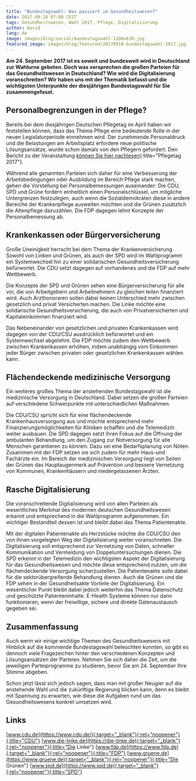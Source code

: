 ```yaml
---
title: "Bundestagswahl: Was passiert im Gesundheitswesen?"
date: 2017-09-18 07:00 CEST
tags: Gesundheitswesen, Wahl 2017, Pflege, Digitalisierung
author: David
lang: de
image: images/blog/social/bundestagswahl-1200x630.jpg
featured_image: images/blog/featured/20170918-bundestagswahl-2017.jpg
---
```

**Am 24. September 2017 ist es soweit und bundesweit wird in Deutschland zur Wahlurne gebeten. Doch was versprechen die großen Parteien für das Gesundheitswesen in Deutschland? Wie wird die Digitalisierung voranschreiten?  Wir haben uns mit der Thematik befasst und die wichtigsten Unterpunkte der diesjährigen Bundestagswahl für Sie zusammengefasst.**

## Personalbegrenzungen in der Pflege?

Bereits bei dem diesjährigen Deutschen Pflegetag im April haben wir feststellen können, dass das Thema Pflege eine bedeutende Rolle in der neuen Legislaturperiode einnehmen wird. Der zunehmende Personaldruck und die Belastungen am Arbeitsplatz erfordere neue politische Lösungsansätze, wurde schon damals von den Pflegern gefordert. Den Bericht zu der Veranstaltung [können Sie hier nachlesen](/blog/pflegetag-2017/){:title="Pflegetag 2017"}.

Während alle genannten Parteien sich daher für eine Verbesserung der Arbeitsbedingungen oder Ausbildung im Bereich Pflege stark machen, gehen die Vorstellung bei Personalbemessungen auseinander: Die CDU, SPD und Grüne fordern einheitlich einen Personalschlüssel, um mögliche Untergrenzen festzulegen, auch wenn die Sozialdemokraten diese in andere Bereiche der Krankenpflege ausweiten möchten und die Grünen zusätzlich die Altenpflege dazuzählen. Die FDP dagegen lehnt Konzepte der Personalbemessung ab.

## Krankenkassen oder Bürgerversicherung

Große Uneinigkeit herrscht bei dem Thema der Krankenversicherung. Sowohl von Linken und Grünen, als auch der SPD wird im Wahlprogramm ein Systemwechsel hin zu einer solidarischen Gesundheitsversicherung befürwortet. Die CDU setzt dagegen auf vorhandenes und die FDP auf mehr Wettbewerb.

Die Konzepte der SPD und Grünen sehen eine Bürgerversicherung für alle vor, die von Arbeitgebern und Arbeitnehmern zu gleichen teilen finanziert wird. Auch Arzthonoraren sollen dabei keinen Unterschied mehr zwischen gesetzlich und privat Versicherten machen. Die Linke möchte eine solidarische Gesundheitsversicherung, die auch von Privatversicherten und Kapitaleinkommen finanziert wird.

Das Nebeneinander von gesetzlichen und privaten Krankenkassen wird dagegen von der CDU/CSU ausdrücklich befürwortet und ein Systemwechsel abgelehnt. Die FDP möchte zudem den Wettbewerb zwischen Krankenkassen erhöhen, indem unabhängig vom Einkommen jeder Bürger zwischen privaten oder gesetzlichen Krankenkassen wählen kann.

## Flächendeckende medizinische Versorgung

Ein weiteres großes Thema der anstehenden Bundestagswahl ist die medizinische Versorgung in Deutschland. Dabei setzen die großen Parteien auf verschiedene Schwerpunkte mit unterschiedlichen Maßnahmen.

Die CDU/CSU spricht sich für eine flächendeckende Krankenhausversorgung aus und möchte entsprechend mehr Finanzierungsmöglichkeiten für Kliniken schaffen und die Telemedizin weiter ausbauen.
Die SPD dagegen setzt ihren Fokus auf die Öffnung der ambulanten Behandlung, um den Zugang zur Notversorgung für alle Menschen garantieren zu können. Dazu sei eine Bedarfsplanung von Nöten. Zusammen mit der FDP setzen sie sich zudem für mehr Haus-und Fachärzte ein.
Im Bereich der medizinischen Versorgung liegt von Seiten der Grünen das Hauptaugenmerk auf Prävention und bessere Vernetzung von Kommunen, Krankenhäusern und niedergelassenen Ärzten.

## Rasche Digitalisierung

Die voranschreitende Digitalisierung wird von allen Parteien als wesentliches Merkmal des modernen deutschen Gesundheitswesen erkannt und entsprechend in die Wahlprogramm aufgenommen. Ein wichtiger Bestandteil dessen ist und bleibt dabei das Thema Patientenakte.

Mit der digitalen Patientenakte als Herzstücke möchte die CDU/CSU den von ihnen vorgelegten Weg der Digitalisierung weiter voranschreiten. Die Digitalisierung soll entsprechend zur Vernetzung von Daten, schneller Kommunikation und Vermeidung von Doppeluntersuchungen dienen.
Die SPD erkennt in der Telemedizin den wichtigsten Aspekt der Digitalisierung für das Gesundheitswesen und möchte diese entsprechend nutzen, um die flächendeckende Versorgung sicherzustellen. Die Patientenakte solle dabei für die sektorübergreifende Behandlung dienen.
Auch die Grünen und die FDP sehen in der Gesundheitsakte Vorteile der Digitalisierung. Ein wesentlicher Punkt bleibt dabei jedoch weiterhin das Thema Datenschutz und geschützte Patienteninhalte. E-Health Systeme können nur dann funktionieren, wenn der freiwillige, sichere und direkte Datenaustausch gegeben sei.


## Zusammenfassung

Auch wenn wir einige wichtige Themen des Gesundheitswesens mit Hinblick auf die kommende Bundestagswahl beleuchten konnten, so gibt es dennoch viele Fragezeichen hinter den verschiedenen Konzepten und Lösungsansätzen der Parteien. Nehmen Sie sich daher die Zeit, um die jeweiligen Parteiprogramme zu studieren, bevor Sie am 24. September Ihre Stimme abgeben.

Schon jetzt lässt sich jedoch sagen, dass man mit großer Neugier auf die anstehende Wahl und die zukünftige Regierung blicken kann, denn es bleibt mit Spannung zu erwarten, wie diese die Aufgaben rund um das Gesundheitswesens konkret umsetzen wird.

## Links

[www.cdu.de](https://www.cdu.de/){:target="_blank"}{:rel="noopener"}{:title="CDU"}
[www.die-linke.de](https://die-linke.de){:target="_blank"}{:rel="noopener"}{:title="Die Linke"}
[www.fdp.de](https://www.fdp.de){:target="_blank"}{:rel="noopener"}{:title="FDP"}
[www.gruene.de](https://www.gruene.de){:target="_blank"}{:rel="noopener"}{:title="Die Grünen"}
[www.spd.de](https://www.spd.de){:target="_blank"}{:rel="noopener"}{:title="SPD"}
